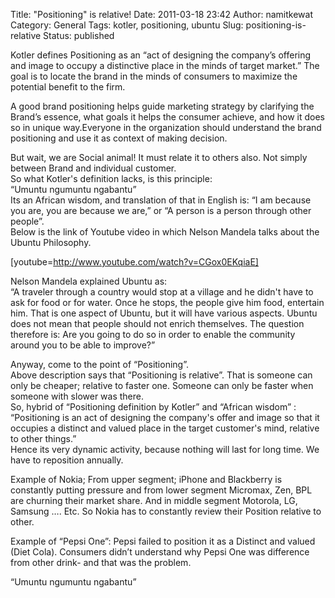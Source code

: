 Title: "Positioning" is relative!
Date: 2011-03-18 23:42
Author: namitkewat
Category: General
Tags: kotler, positioning, ubuntu
Slug: positioning-is-relative
Status: published

Kotler defines Positioning as an “act of designing the company’s
offering and image to occupy a distinctive place in the minds of target
market.” The goal is to locate the brand in the minds of consumers to
maximize the potential benefit to the firm.

A good brand positioning helps guide marketing strategy by clarifying
the Brand’s essence, what goals it helps the consumer achieve, and how
it does so in unique way.Everyone in the organization should understand
the brand positioning and use it as context of making decision.

But wait, we are Social animal! It must relate it to others also. Not
simply between Brand and individual customer.  
So what Kotler's definition lacks, is this principle:  
“Umuntu ngumuntu ngabantu”  
Its an African wisdom, and translation of that in English is: “I am
because you are, you are because we are,” or “A person is a person
through other people”.  
Below is the link of Youtube video in which Nelson Mandela talks about
the Ubuntu Philosophy.

[youtube=http://www.youtube.com/watch?v=CGox0EKqiaE]

Nelson Mandela explained Ubuntu as:  
“A traveler through a country would stop at a village and he didn't
have to ask for food or for water. Once he stops, the people give him
food, entertain him. That is one aspect of Ubuntu, but it will have
various aspects. Ubuntu does not mean that people should not enrich
themselves. The question therefore is: Are you going to do so in order
to enable the community around you to be able to improve?”

Anyway, come to the point of “Positioning”.  
Above description says that “Positioning is relative”. That is someone
can only be cheaper; relative to faster one. Someone can only be faster
when someone with slower was there.  
So, hybrid of “Positioning definition by Kotler” and “African wisdom”
:  
“Positioning is an act of designing the company's offer and image so
that it occupies a distinct and valued place in the target customer's
mind, relative to other things.”  
Hence its very dynamic activity, because nothing will last for long
time. We have to reposition annually.

Example of Nokia; From upper segment; iPhone and Blackberry is
constantly putting pressure and from lower segment Micromax, Zen, BPL
are churning their market share. And in middle segment Motorola, LG,
Samsung …. Etc. So Nokia has to constantly review their Position
relative to other.

Example of “Pepsi One”: Pepsi failed to position it as a Distinct and
valued (Diet Cola). Consumers didn’t understand why Pepsi One was
difference from other drink- and that was the problem.

“Umuntu ngumuntu ngabantu”
